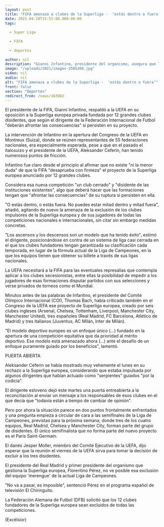 ```yaml
---
layout: post
title: "FIFA amenaza a clubes de la Superliga -  ‘estás dentro o fuera’"
date: 2021-04-20T15:51:00.000-06:00
tags:
  
  - Super Liga
  
  - FIFA
  
  - deportes
  
author: nil
description: "Gianni Infantino, presidente del organismo, asegura que los equipos deberán de afrontar las consecuencias. El COI y la DFB, en contra del nuevo torneo"
image: "/uploads/2021/images-2565260.jpg"
video: nil
audio: nil
alt: "FIFA amenaza a clubes de la Superliga -  ‘estás dentro o fuera’"
front: false
section: "Deportes"
redirect_from: /news/183982
---
```


El presidente de la FIFA, Gianni Infantino, respaldó a la UEFA en su oposición a la Superliga europea privada fundada por 12 grandes clubes disidentes, que según el dirigente de la Federación Internacional de Futbol "deberán afrontar las consecuencias" si persisten en su proyecto.

La intervención de Infantino en la apertura del Congreso de la UEFA en Montreux (Suiza), donde se reúnen representantes de 55 federaciones nacionales, era especialmente esperada, pese a que en el pasado el italosuizo y el presidente de la UEFA, Aleksander Ceferin, han tenido numerosos puntos de fricción.

Infantino fue claro desde el principio al afirmar que no existe "ni la menor duda" de que la FIFA "desaprueba con firmeza" el proyecto de la Superliga europea anunciado por 12 grandes clubes.

Considera esa nueva competición "un club cerrado" y "disidente de las instituciones existentes", algo que deberá hacer que las formaciones tengan que "afrontar las consecuencias" de su ruptura si persisten en ella.

"O estás dentro, o estás fuera. No puedes estar mitad dentro y mitad fuera", añadió, agitando de nuevo la amenaza de la exclusión de los clubes impulsores de la Superliga europea y de sus jugadores de todas las competiciones nacionales e internacionales, sin citar sin embargo medidas concretas.

"Los ascensos y los descensos son un modelo que ha tenido éxito", estimó el dirigente, posicionándose en contra de un sistema de liga casi cerrada en el que los clubes fundadores tengan garantizada su clasificación cada temporada, en lugar de la fórmula actual de la Liga de Campeones, en la que los equipos tienen que obtener su billete a través de sus ligas nacionales.

La UEFA necesitará a la FIFA para las eventuales represalias que contempla aplicar a los clubes secesionistas, entre ellas la posibilidad de impedir a los jugadores de esas formaciones disputar partidos con sus selecciones y verse privados de torneos como el Mundial.

Minutos antes de las palabras de Infantino, el presidente del Comité Olímpico Internacional (COI), Thomas Bach, había criticado también en el Congreso de la UEFA ese proyecto de Superliga europea, creado por seis clubes ingleses (Arsenal, Chelsea, Tottenham, Liverpool, Manchester City, Manchester United), tres españoles (Real Madrid, FC Barcelona, Atlético de Madrid) y tres italianos (Juventus, AC Milán, Inter de Milán).

"El modelo deportivo europeo es un enfoque único (...) fundado en la apertura de una competición equitativa que da prioridad al mérito deportivo. Ese modelo está amenazado ahora (...) ante el desafío de un enfoque puramente guiado por los beneficios", lamentó.

PUERTA ABIERTA

Aleksander Ceferin se había mostrado muy vehemente el lunes en su rechazo a la Superliga europea, considerando que estaba impulsada por algunos dirigentes que habían actuado como "serpientes" guiados "por la codicia".

El dirigente esloveno dejó este martes una puerta entreabierta a la reconciliación al enviar un mensaje a los responsables de esos clubes en el que decía que "todavía están a tiempo de cambiar de opinión".

Pero por ahora la situación parece en dos puntos frontalmente enfrentados y una pregunta empieza a circular de cara a las semifinales de la Liga de Campeones, previstas para la próxima semana, donde tres de los cuatro equipos, Real Madrid, Chelsea y Manchester City, forman parte del grupo de disidentes. El único semifinalista que no forma parte del nuevo proyecto es el Paris Saint-Germain.

El danés Jesper Moller, miembro del Comité Ejecutivo de la UEFA, dijo esperar que la reunión el viernes de la UEFA sirva para tomar la decisión de excluir a los tres disidentes.

El presidente del Real Madrid y primer presidente del organismo que gestiona la Superliga europea, Florentino Pérez, no ve posible esa exclusión del equipo 'merengue' de la actual Liga de Campeones.

"No va a pasar, es imposible", sentenció Pérez en el programa español de televisión El Chiringuito.

La Federación Alemana de Futbol (DFB) solicitó que los 12 clubes fundadores de la Superliga europea sean excluidos de todas las competiciones.

(Excélsior)